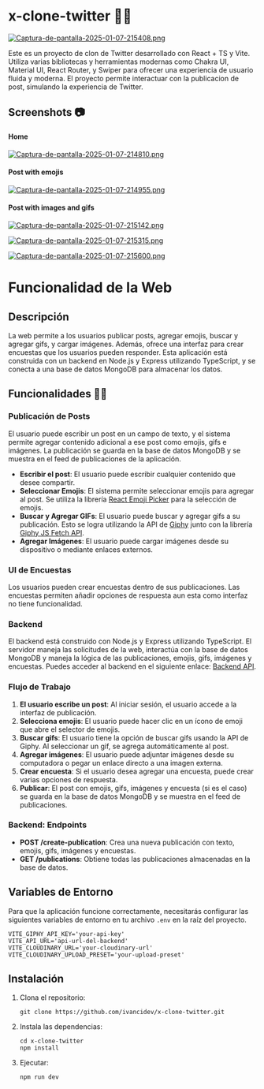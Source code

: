 # x-clone-twitter 👨‍💻

[![Captura-de-pantalla-2025-01-07-215408.png](https://i.postimg.cc/htS32gt2/Captura-de-pantalla-2025-01-07-215408.png)](https://postimg.cc/PPR4qgZD)

Este es un proyecto de clon de Twitter desarrollado con React + TS y Vite. Utiliza varias bibliotecas y herramientas modernas como Chakra UI, Material UI, React Router, y Swiper para ofrecer una experiencia de usuario fluida y moderna. El proyecto permite interactuar con la publicacion de post, simulando la experiencia de Twitter.

## Screenshots 📷
#### Home  

[![Captura-de-pantalla-2025-01-07-214810.png](https://i.postimg.cc/zB9c7gyh/Captura-de-pantalla-2025-01-07-214810.png)](https://postimg.cc/62fc5TL6)

#### Post with emojis

[![Captura-de-pantalla-2025-01-07-214955.png](https://i.postimg.cc/sx70NgWN/Captura-de-pantalla-2025-01-07-214955.png)](https://postimg.cc/8fkHFDtR)

#### Post with images and gifs

[![Captura-de-pantalla-2025-01-07-215142.png](https://i.postimg.cc/05w3Qc40/Captura-de-pantalla-2025-01-07-215142.png)](https://postimg.cc/7bqXtMw5)

[![Captura-de-pantalla-2025-01-07-215315.png](https://i.postimg.cc/65VmVTt7/Captura-de-pantalla-2025-01-07-215315.png)](https://postimg.cc/Tpw0fdyG)

[![Captura-de-pantalla-2025-01-07-215600.png](https://i.postimg.cc/43y2T5tt/Captura-de-pantalla-2025-01-07-215600.png)](https://postimg.cc/cKqBRfF4)

# Funcionalidad de la Web

## Descripción

La web permite a los usuarios publicar posts, agregar emojis, buscar y agregar gifs, y cargar imágenes. Además, ofrece una interfaz para crear encuestas que los usuarios pueden responder. Esta aplicación está construida con un backend en Node.js y Express utilizando TypeScript, y se conecta a una base de datos MongoDB para almacenar los datos.

## Funcionalidades 👨‍💻

### Publicación de Posts 

El usuario puede escribir un post en un campo de texto, y el sistema permite agregar contenido adicional a ese post como emojis, gifs e imágenes. La publicación se guarda en la base de datos MongoDB y se muestra en el feed de publicaciones de la aplicación.

- **Escribir el post**: El usuario puede escribir cualquier contenido que desee compartir.
- **Seleccionar Emojis**: El sistema permite seleccionar emojis para agregar al post. Se utiliza la librería [React Emoji Picker](https://www.npmjs.com/package/emoji-picker-react) para la selección de emojis.
- **Buscar y Agregar GIFs**: El usuario puede buscar y agregar gifs a su publicación. Esto se logra utilizando la API de [Giphy](https://developers.giphy.com/) junto con la librería [Giphy JS Fetch API](https://www.npmjs.com/package/@giphy/js-fetch-api).
- **Agregar Imágenes**: El usuario puede cargar imágenes desde su dispositivo o mediante enlaces externos.

### UI de Encuestas

Los usuarios pueden crear encuestas dentro de sus publicaciones. Las encuestas permiten añadir opciones de respuesta aun esta como interfaz no tiene funcionalidad. 

### Backend

El backend está construido con Node.js y Express utilizando TypeScript. El servidor maneja las solicitudes de la web, interactúa con la base de datos MongoDB y maneja la lógica de las publicaciones, emojis, gifs, imágenes y encuestas. Puedes acceder al backend en el siguiente enlace: [Backend API](https://x-clone-backend-a633.onrender.com/api).

### Flujo de Trabajo

1. **El usuario escribe un post**: Al iniciar sesión, el usuario accede a la interfaz de publicación.
2. **Selecciona emojis**: El usuario puede hacer clic en un ícono de emoji que abre el selector de emojis.
3. **Buscar gifs**: El usuario tiene la opción de buscar gifs usando la API de Giphy. Al seleccionar un gif, se agrega automáticamente al post.
4. **Agregar imágenes**: El usuario puede adjuntar imágenes desde su computadora o pegar un enlace directo a una imagen externa.
5. **Crear encuesta**: Si el usuario desea agregar una encuesta, puede crear varias opciones de respuesta.
6. **Publicar**: El post con emojis, gifs, imágenes y encuesta (si es el caso) se guarda en la base de datos MongoDB y se muestra en el feed de publicaciones.

### Backend: Endpoints

- **POST /create-publication**: Crea una nueva publicación con texto, emojis, gifs, imágenes y encuestas.
- **GET /publications**: Obtiene todas las publicaciones almacenadas en la base de datos.

## Variables de Entorno

Para que la aplicación funcione correctamente, necesitarás configurar las siguientes variables de entorno en tu archivo `.env` en la raíz del proyecto.

```env
VITE_GIPHY_API_KEY='your-api-key'
VITE_API_URL='api-url-del-backend'
VITE_CLOUDINARY_URL='your-cloudinary-url'
VITE_CLOUDINARY_UPLOAD_PRESET='your-upload-preset'
```


## Instalación

1. Clona el repositorio:

   ```
   git clone https://github.com/ivancidev/x-clone-twitter.git
   ```

2. Instala las dependencias:
    ``` 
    cd x-clone-twitter
    npm install
    ```

3. Ejecutar:
    ```
    npm run dev
    ```
